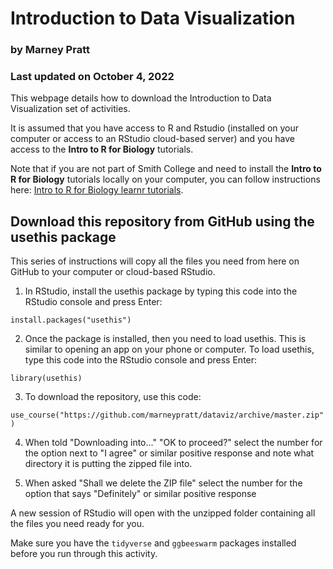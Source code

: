 # Introduction to Data Visualization

### by Marney Pratt

### Last updated on October 4, 2022

This webpage details how to download the Introduction to Data Visualization set of activities.

It is assumed that you have access to R and Rstudio (installed on your computer or access to an RStudio cloud-based server) and you have access to the **Intro to R for Biology** tutorials.

Note that if you are not part of Smith College and need to install the **Intro to R for Biology** tutorials locally on your computer, you can follow instructions here: [Intro to R for Biology learnr tutorials](https://github.com/marneypratt/r4bio).

## Download this repository from GitHub using the usethis package

This series of instructions will copy all the files you need from here on GitHub to your computer or cloud-based RStudio.

1.  In RStudio, install the usethis package by typing this code into the RStudio console and press Enter:

`install.packages("usethis")`

2.  Once the package is installed, then you need to load usethis. This is similar to opening an app on your phone or computer. To load usethis, type this code into the RStudio console and press Enter:

`library(usethis)`

3.  To download the repository, use this code:

`use_course("https://github.com/marneypratt/dataviz/archive/master.zip")`

4.  When told "Downloading into..." "OK to proceed?" select the number for the option next to "I agree" or similar positive response and note what directory it is putting the zipped file into.

5.  When asked "Shall we delete the ZIP file" select the number for the option that says "Definitely" or similar positive response

A new session of RStudio will open with the unzipped folder containing all the files you need ready for you.

Make sure you have the `tidyverse` and `ggbeeswarm` packages installed before you run through this activity.

